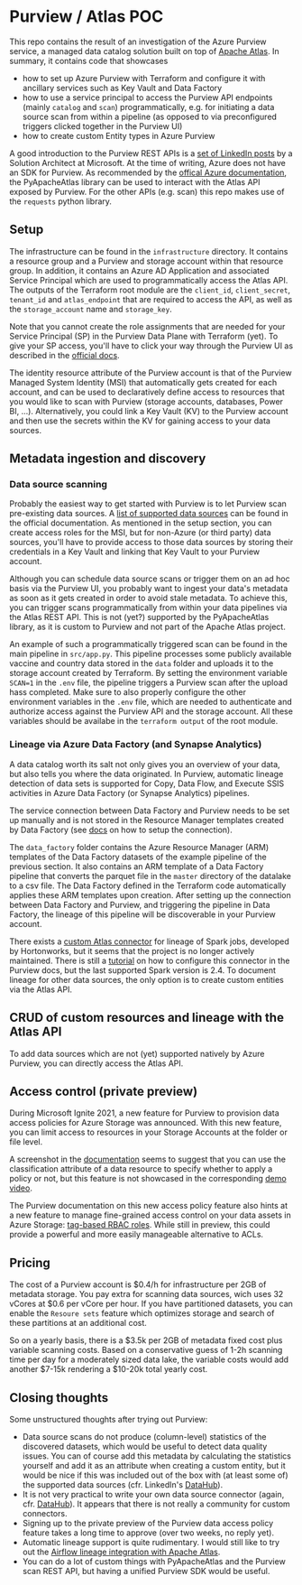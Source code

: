 # Purview / Atlas POC

This repo contains the result of an investigation of the Azure Purview service, a managed data catalog solution built on top of [Apache Atlas](https://atlas.apache.org/#/). In summary, it contains code that showcases

- how to set up Azure Purview with Terraform and configure it with ancillary services such as Key Vault and Data Factory
- how to use a service principal to access the Purview API endpoints (mainly `catalog` and `scan`) programmatically, e.g. for initiating a data source scan from within a pipeline (as opposed to via preconfigured triggers clicked together in the Purview UI)
- how to create custom Entity types in Azure Purview

A good introduction to the Purview REST APIs is a [set of LinkedIn posts](https://www.linkedin.com/pulse/azure-purview-rest-api-part-1-getting-started-raihan-alam) by a Solution Architect at Microsoft. At the time of writing, Azure does not have an SDK for Purview. As recommended by the [offical Azure documentation](https://www.youtube.com/watch?v=4qzjnMf1GN4), the PyApacheAtlas library can be used to interact with the Atlas API exposed by Purview. For the other APIs (e.g. scan) this repo makes use of the `requests` python library.

## Setup 

The infrastructure can be found in the `infrastructure` directory. It contains a resource group and a Purview and storage account within that resource group. In addition, it contains an Azure AD Application and associated Service Principal which are used to programmatically access the Atlas API. The outputs of the Terraform root module are the `client_id`, `client_secret`, `tenant_id` and `atlas_endpoint` that are required to access the API, as well as the `storage_account` name and `storage_key`. 

Note that you cannot create the role assignments that are needed for your Service Principal (SP) in the Purview Data Plane with Terraform (yet). To give your SP access, you'll have to click your way through the Purview UI as described in the [official docs](https://docs.microsoft.com/en-us/azure/purview/tutorial-using-rest-apis). 


The identity resource attribute of the Purview account is that of the Purview Managed System Identity (MSI) that automatically gets created for each account, and can be used to declaratively define access to resources that you would like to scan with Purview (storage accounts, databases, Power BI, ...). Alternatively, you could link a Key Vault (KV) to the Purview account and then use the secrets within the KV for gaining access to your data sources.

## Metadata ingestion and discovery

### Data source scanning 

Probably the easiest way to get started with Purview is to let Purview scan pre-existing data sources. A [list of supported data sources](https://docs.microsoft.com/en-us/azure/purview/purview-connector-overview) can be found in the official documentation. As mentioned in the setup section, you can create access roles for the MSI, but for non-Azure (or third party) data sources, you'll have to provide access to those data sources by storing their credentials in a Key Vault and linking that Key Vault to your Purview account. 

Although you can schedule data source scans or trigger them on an ad hoc basis via the Purview UI, you probably want to ingest your data's metadata as soon as it gets created in order to avoid stale metadata. To achieve this, you can trigger scans programmatically from within your data pipelines via the Atlas REST API. This is not (yet?) supported by the PyApacheAtlas library, as it is custom to Purview and not part of the Apache Atlas project. 

An example of such a programmatically triggered scan can be found in the main pipeline in `src/app.py`. This pipeline processes some publicly available vaccine and country data stored in the `data` folder and uploads it to the storage account created by Terraform. By setting the environment variable `SCAN=1` in the `.env` file, the pipeline triggers a Purview scan after the upload hass completed. Make sure to also properly configure the other environment variables in the `.env` file, which are needed to authenticate and authorize access against the Purview API and the storage account. All these variables should be availabe in the `terraform output` of the root module. 

### Lineage via Azure Data Factory (and Synapse Analytics)

A data catalog worth its salt not only gives you an overview of your data, but also tells you where the data originated. In Purview, automatic lineage detection of data sets is supported for Copy, Data Flow, and Execute SSIS activities in Azure Data Factory (or Synapse Analytics) pipelines.

The service connection between Data Factory and Purview needs to be set up manually and is not stored in the Resource Manager templates created by Data Factory (see [docs](https://docs.microsoft.com/en-us/azure/data-factory/connect-data-factory-to-azure-purview) on how to setup the connection). 

The `data_factory` folder contains the Azure Resource Manager (ARM) templates of the Data Factory datasets of the example pipeline of the previous section. It also contains an ARM template of a Data Factory pipeline that converts the parquet file in the `master` directory of the datalake to a csv file. The Data Factory defined in the Terraform code automatically applies these ARM templates upon creation. After setting up the connection between Data Factory and Purview, and triggering the pipeline in Data Factory, the lineage of this pipeline will be discoverable in your Purview account. 

There exists a [custom Atlas connector](https://github.com/hortonworks-spark/spark-atlas-connector) for lineage of Spark jobs, developed by Hortonworks, but it seems that the project is no longer actively maintained. There is still a [tutorial](https://docs.microsoft.com/en-gb/azure/purview/how-to-lineage-spark-atlas-connector) on how to configure this connector in the Purview docs, but the last supported Spark version is 2.4. To document lineage for other data sources, the only option is to create custom entities via the Atlas API.

## CRUD of custom resources and lineage with the Atlas API


To add data sources which are not (yet) supported natively by Azure Purview, you can directly access the Atlas API.  


## Access control (private preview)

During Microsoft Ignite 2021, a new feature for Purview to provision data access policies for Azure Storage was announced. With this new feature, you can limit access to resources in your Storage Accounts at the folder or file level.

A screenshot in the [documentation](https://docs.microsoft.com/en-gb/azure/purview/how-to-access-policies-storage) seems to suggest that you can use the classification attribute of a data resource to specify whether to apply a policy or not, but this feature is not showcased in the corresponding [demo video](https://www.youtube.com/watch?v=CFE8ltT19Ss). 

The Purview documentation on this new access policy feature also hints at a new feature to manage fine-grained access control on your data assets in Azure Storage: [tag-based RBAC roles](https://docs.microsoft.com/en-us/azure/role-based-access-control/conditions-overview). While still in preview, this could provide a powerful and more easily manageable alternative to ACLs. 

## Pricing

The cost of a Purview account is $0.4/h for infrastructure per 2GB of metadata storage. You pay extra for scanning data sources, wich uses 32 vCores at $0.6 per vCore per hour. If you have partitioned datasets, you can enable the `Resoure sets` feature which optimizes storage and search of these partitions at an additional cost. 

So on a yearly basis, there is a $3.5k per 2GB of metadata fixed cost plus variable scanning costs. Based on a conservative guess of 1-2h scanning time per day for a moderately sized data lake, the variable costs would add another $7-15k rendering a $10-20k total yearly cost. 

## Closing thoughts

Some unstructured thoughts after trying out Purview: 

- Data source scans do not produce (column-level) statistics of the discovered datasets, which would be useful to detect data quality issues. You can of course add this metadata by calculating the statistics yourself and add it as an attribute when creating a custom entity, but it would be nice if this was included out of the box with (at least some of) the supported data sources (cfr. LinkedIn's [DataHub](https://datahubproject.io/)). 
- It is not very practical to write your own data source connector (again, cfr. [DataHub](https://datahubproject.io/docs/metadata-ingestion/adding-source)). It appears that there is not really a community for custom connectors. 
- Signing up to the private preview of the Purview data access policy feature takes a long time to approve (over two weeks, no reply yet).
- Automatic lineage support is quite rudimentary. I would still like to try out the [Airflow lineage integration with Apache Atlas](https://airflow.apache.org/docs/apache-airflow/1.10.4/lineage.html).
- You can do a lot of custom things with PyApacheAtlas and the Purview scan REST API, but having a unified Purview SDK would be useful.

